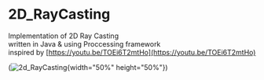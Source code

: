 # 2D_RayCasting
Implementation of 2D Ray Casting  
written in Java & using Proccessing framework  
inspired by [https://youtu.be/TOEi6T2mtHo](https://youtu.be/TOEi6T2mtHo)

(![2d_RayCasting](){width="50%" height="50%"})

